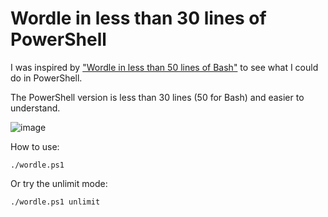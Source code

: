 # Wordle in less than 30 lines of PowerShell

I was inspired by ["Wordle in less than 50 lines of Bash"](https://gist.github.com/huytd/6a1a6a7b34a0d0abcac00b47e3d01513) to see what I could do in PowerShell.

The PowerShell version is less than 30 lines (50 for Bash) and easier to understand.

![image](https://user-images.githubusercontent.com/22015149/152396748-1275d47e-4693-4f4a-8e98-e829c520f2c4.png)

How to use:
```
./wordle.ps1
```

Or try the unlimit mode:
```
./wordle.ps1 unlimit
```
